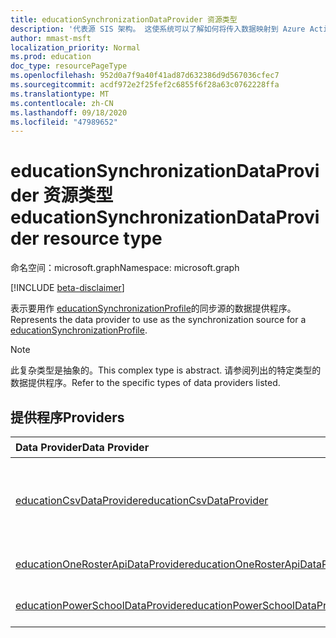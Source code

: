 ```yaml
---
title: educationSynchronizationDataProvider 资源类型
description: '代表源 SIS 架构。 这使系统可以了解如何将传入数据映射到 Azure Active Directory (Azure AD) 架构。 '
author: mmast-msft
localization_priority: Normal
ms.prod: education
doc_type: resourcePageType
ms.openlocfilehash: 952d0a7f9a40f41ad87d632386d9d567036cfec7
ms.sourcegitcommit: acdf972e2f25fef2c6855f6f28a63c0762228ffa
ms.translationtype: MT
ms.contentlocale: zh-CN
ms.lasthandoff: 09/18/2020
ms.locfileid: "47989652"
---
```

# <a name="educationsynchronizationdataprovider-resource-type"></a><span data-ttu-id="5b51e-104">educationSynchronizationDataProvider 资源类型</span><span class="sxs-lookup"><span data-stu-id="5b51e-104">educationSynchronizationDataProvider resource type</span></span>

<span data-ttu-id="5b51e-105">命名空间：microsoft.graph</span><span class="sxs-lookup"><span data-stu-id="5b51e-105">Namespace: microsoft.graph</span></span>

[!INCLUDE [beta-disclaimer](../../includes/beta-disclaimer.md)]

<span data-ttu-id="5b51e-106">表示要用作 [educationSynchronizationProfile]的同步源的数据提供程序。</span><span class="sxs-lookup"><span data-stu-id="5b51e-106">Represents the data provider to use as the synchronization source for a [educationSynchronizationProfile].</span></span>

> [!NOTE]
> <span data-ttu-id="5b51e-107">此复杂类型是抽象的。</span><span class="sxs-lookup"><span data-stu-id="5b51e-107">This complex type is abstract.</span></span> <span data-ttu-id="5b51e-108">请参阅列出的特定类型的数据提供程序。</span><span class="sxs-lookup"><span data-stu-id="5b51e-108">Refer to the specific types of data providers listed.</span></span>

## <a name="providers"></a><span data-ttu-id="5b51e-109">提供程序</span><span class="sxs-lookup"><span data-stu-id="5b51e-109">Providers</span></span>

| <span data-ttu-id="5b51e-110">Data Provider</span><span class="sxs-lookup"><span data-stu-id="5b51e-110">Data Provider</span></span>                                                             | <span data-ttu-id="5b51e-111">说明</span><span class="sxs-lookup"><span data-stu-id="5b51e-111">Description</span></span>                                                                                        |
| :------------------------------------------------------------------------ | :------------------------------------------------------------------------------------------------- |
| <span data-ttu-id="5b51e-112">[educationCsvDataProvider]</span><span class="sxs-lookup"><span data-stu-id="5b51e-112">[educationCsvDataProvider]</span></span>                                                | <span data-ttu-id="5b51e-113">上载到配置文件的[SAS URL](../api/educationsynchronizationprofile-uploadurl.md)的 CSV 文件</span><span class="sxs-lookup"><span data-stu-id="5b51e-113">CSV files uploaded to the Profile's [SAS URL](../api/educationsynchronizationprofile-uploadurl.md)</span></span> |
| [<span data-ttu-id="5b51e-114">educationOneRosterApiDataProvider</span><span class="sxs-lookup"><span data-stu-id="5b51e-114">educationOneRosterApiDataProvider</span></span>](educationonerosterapidataprovider.md) | <span data-ttu-id="5b51e-115">OneRoster v1.1 API</span><span class="sxs-lookup"><span data-stu-id="5b51e-115">OneRoster v1.1 API</span></span>                                                                                 |
| <span data-ttu-id="5b51e-116">[educationPowerSchoolDataProvider]</span><span class="sxs-lookup"><span data-stu-id="5b51e-116">[educationPowerSchoolDataProvider]</span></span>                                        | <span data-ttu-id="5b51e-117">PowerSchool API</span><span class="sxs-lookup"><span data-stu-id="5b51e-117">PowerSchool API</span></span>                                                                                    |

[educationsynchronizationprofile]: educationsynchronizationprofile.md
[educationcsvdataprovider]: educationCsvDataProvider.md
[educationsynchronizationdataprovider]: educationSynchronizationDataProvider.md
[educationpowerschooldataprovider]: educationPowerSchoolDataProvider.md
[educationcsvdataprovider]: educationCsvDataProvider.md



